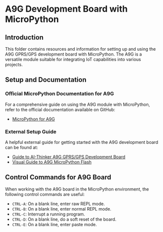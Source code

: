 
# A9G Development Board with MicroPython

## Introduction
This folder contains resources and information for setting up and using the A9G GPRS/GPS development board with MicroPython. The A9G is a versatile module suitable for integrating IoT capabilities into various projects.

## Setup and Documentation

### Official MicroPython Documentation for A9G
For a comprehensive guide on using the A9G module with MicroPython, refer to the official documentation available on GitHub:
- [MicroPython for A9G](https://github.com/pulkin/micropython/tree/master/ports/gprs_a9)

### External Setup Guide
A helpful external guide for getting started with the A9G development board can be found at:
- [Guide to AI-Thinker A9G GPRS/GPS Development Board](https://acoptex.com/wp/guide-to-ai-thinker-a9g-gprs-gps-development-board/)
- [Visual Guide to A9G MicroPython Flash](https://www.youtube.com/watch?v=8WAPMPTS3TQ&t=591s)

## Control Commands for A9G Board
When working with the A9G board in the MicroPython environment, the following control commands are useful:

- `CTRL-A`: On a blank line, enter raw REPL mode.
- `CTRL-B`: On a blank line, enter normal REPL mode.
- `CTRL-C`: Interrupt a running program.
- `CTRL-D`: On a blank line, do a soft reset of the board.
- `CTRL-E`: On a blank line, enter paste mode.


